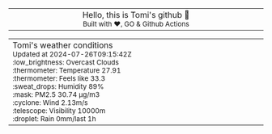 
<div align="center">
<table>
<tbody>
<td align="center">
<img width="2000" height="0"><br>
Hello, this is Tomi's github 👋<br>
<sup>Built with ❤️, GO & Github Actions</sup><br>
<img width="2000" height="0">
</td>
</tbody>
</table>
</div>
<table>
<tbody>
<td align="left">
<img width="2000" height="0"><br>
Tomi's weather conditions<br>
<sup>Updated at 2024-07-26T09:15:42Z</sup><br>
<sup>:low_brightness: Overcast Clouds</sup><br>
<sup>:thermometer: Temperature 27.91 </sup><br>
<sup>:thermometer: Feels like 33.3</sup><br>
<sup>:sweat_drops: Humidity 89%</sup><br>
<sup>:mask: PM2.5 30.74 μg/m3</sup><br>
<sup>:cyclone: Wind 2.13m/s </sup><br>
<sup>:telescope: Visibility 10000m </sup><br>
<sup>:droplet: Rain 0mm/last 1h </sup><br>
<img width="2000" height="0">
</td>
<td align="left">
<img width="2000" height="0"><br>
<br>
<img width="2000" height="0">
</td>
</tbody>
</table>
</div>
    